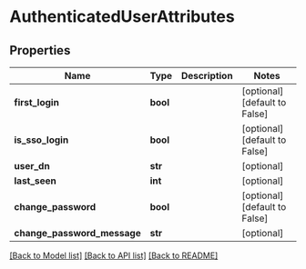 # AuthenticatedUserAttributes

## Properties
Name | Type | Description | Notes
------------ | ------------- | ------------- | -------------
**first_login** | **bool** |  | [optional] [default to False]
**is_sso_login** | **bool** |  | [optional] [default to False]
**user_dn** | **str** |  | [optional] 
**last_seen** | **int** |  | [optional] 
**change_password** | **bool** |  | [optional] [default to False]
**change_password_message** | **str** |  | [optional] 

[[Back to Model list]](../README.md#documentation-for-models) [[Back to API list]](../README.md#documentation-for-api-endpoints) [[Back to README]](../README.md)


